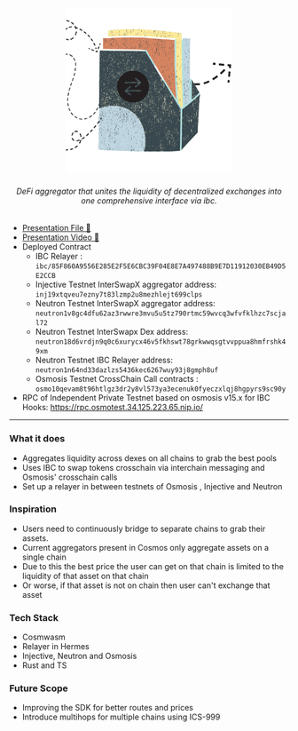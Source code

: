 <p align="center"><img src="/client/public/img/main.png" width="300"></p>
<h6 align="center">DeFi aggregator that unites the liquidity of decentralized exchanges into one comprehensive interface via ibc.</h6>

- [Presentation File 🔗](https://drive.google.com/file/d/1QCTNVT8bACyAJ6kB_7RL1ZA67mx97Ujw/view?usp=sharing)
- [Presentation Video 🔗](https://vimeo.com/824908962)
- Deployed Contract
  - IBC Relayer : `ibc/85F860A9556E285E2F5E6CBC39F04E8E7A497488B9E7D11912030EB49D5E2CCB`
  - Injective Testnet InterSwapX aggregator address: `inj19xtqveu7ezny7t83lzmp2u8mezhlejt699clps`
  - Neutron Testnet InterSwapX aggregator address: `neutron1v8gc4dfu62az3rwwre3mvu5u5tz790rtmc59wvcq3wfvfklhzc7scjal72`
  - Neutron Testnet InterSwapx Dex address: `neutron18d6vrdjn9q0c6xurycx46v5fkhswt78grkwwqsgtvvppua8hmfrshk49xm`
  - Neutron Testnet IBC Relayer address: `neutron1n64nd33dazlzs5436kec6267wuy93j8gmph8uf`
  - Osmosis Testnet CrossChain Call contracts : `osmo10qevam8t96htlgz3dr2y8vl573ya3ecenuk0fyeczxlqj8hgpyrs9sc90y`
- RPC of Independent Private Testnet based on osmosis v15.x for IBC Hooks: https://rpc.osmotest.34.125.223.65.nip.io/

---

### What it does

- Aggregates liquidity across dexes on all chains to grab the best pools
- Uses IBC to swap tokens crosschain via interchain messaging and Osmosis' crosschain calls
- Set up a relayer in between testnets of Osmosis , Injective and Neutron

### Inspiration

- Users need to continuously bridge to separate chains to grab their assets.
- Current aggregators present in Cosmos only aggregate assets on a single chain
- Due to this the best price the user can get on that chain is limited to the liquidity of that asset on that chain
- Or worse, if that asset is not on chain then user can't exchange that asset

### Tech Stack

- Cosmwasm
- Relayer in Hermes
- Injective, Neutron and Osmosis
- Rust and TS

### Future Scope

- Improving the SDK for better routes and prices
- Introduce multihops for multiple chains using ICS-999
